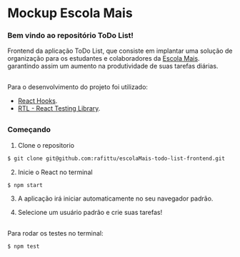 # Mockup Escola Mais

### Bem vindo ao repositório ToDo List!

Frontend da aplicação ToDo List, que consiste em implantar uma solução de organização para os estudantes e colaboradores da <a href="https://escolamais.com/" rel="nofollow">Escola Mais</a>. garantindo assim um aumento na produtividade de suas tarefas diárias.

##
  
Para o desenvolvimento do projeto foi utilizado: 
- <a href="https://reactjs.org/docs/hooks-intro.html" rel="nofollow">React Hooks</a>.
- <a href="https://reactjs.org/docs/hooks-intro.html" rel="nofollow">RTL - React Testing Library</a>.

##

### Começando

1. Clone o repositorio

```bash
$ git clone git@github.com:rafittu/escolaMais-todo-list-frontend.git
```

2. Inicie o React no terminal  

```bash
$ npm start
```

3. A aplicação irá iniciar automaticamente no seu navegador padrão.

4. Selecione um usuário padrão e crie suas tarefas!

##

Para rodar os testes no terminal:

```bash
$ npm test
```
